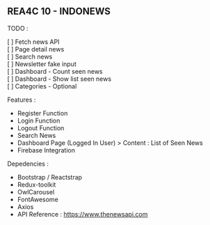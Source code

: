 ## REA4C 10 - INDONEWS

TODO :

[ ] Fetch news API <br>
[ ] Page detail news <br>
[ ] Search news <br>
[ ] Newsletter fake input <br>
[ ] Dashboard - Count seen news <br>
[ ] Dashboard - Show list seen news <br>
[ ] Categories - Optional <br>

Features :

- Register Function
- Login Function
- Logout Function
- Search News
- Dashboard Page (Logged In User) > Content : List of Seen News
- Firebase Integration

Depedencies :

- Bootstrap / Reactstrap
- Redux-toolkit
- OwlCarousel
- FontAwesome
- Axios
- API Reference : https://www.thenewsapi.com
